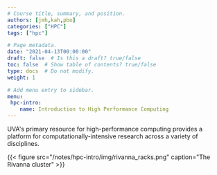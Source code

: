 ```yaml
---
# Course title, summary, and position.
authors: [jmh,kah,pbo]
categories: ["HPC"]
tags: ["hpc"]

# Page metadata.
date: "2021-04-13T00:00:00"
draft: false  # Is this a draft? true/false
toc: false  # Show table of contents? true/false
type: docs  # Do not modify.
weight: 1

# Add menu entry to sidebar.
menu:
 hpc-intro:
    name: Introduction to High Performance Computing
---
```


UVA's primary resource for high\-performance computing provides a platform for computationally-intensive research across a variety of disciplines. 

{{< figure src="/notes/hpc-intro/img/rivanna_racks.png" caption="The Rivanna cluster" >}}

